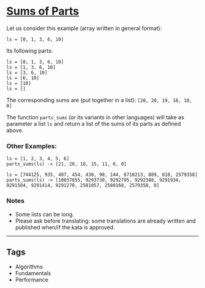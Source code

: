 # [Sums of Parts](https://www.codewars.com/kata/5ce399e0047a45001c853c2b)

Let us consider this example (array written in general format):

`ls = [0, 1, 3, 6, 10]`

Its following parts:

```
ls = [0, 1, 3, 6, 10]
ls = [1, 3, 6, 10]
ls = [3, 6, 10]
ls = [6, 10]
ls = [10]
ls = []
```

The corresponding sums are (put together in a list):
`[20, 20, 19, 16, 10, 0]`

The function `parts_sums` (or its variants in other languages) will take as parameter a list `ls`
and return a list of the sums of its parts as defined above.

### Other Examples:

```
ls = [1, 2, 3, 4, 5, 6]
parts_sums(ls) -> [21, 20, 18, 15, 11, 6, 0]

ls = [744125, 935, 407, 454, 430, 90, 144, 6710213, 889, 810, 2579358]
parts_sums(ls) -> [10037855, 9293730, 9292795, 9292388, 9291934, 9291504, 9291414, 9291270, 2581057, 2580168, 2579358, 0]
```

### Notes

- Some lists can be long.
- Please ask before translating: some translations are already written and published when/if the kata is approved.

---

## Tags

- Algorithms
- Fundamentals
- Performance
